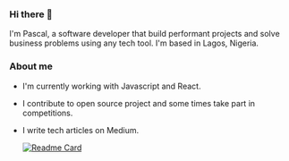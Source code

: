 ### Hi there 👋

I'm Pascal, a software developer that build performant projects and solve business problems using any tech tool. I'm based in Lagos, Nigeria.

### About me
- I'm currently working with Javascript and React.
  
- I contribute to open source project and some times take part in competitions.

- I write tech articles on Medium.

  [![Readme Card](https://github-readme-stats.vercel.app/api/pin/?username=delavegar25&repo=github-readme-stats)](https://github.com/delavegar25/github-readme-stats)
  
